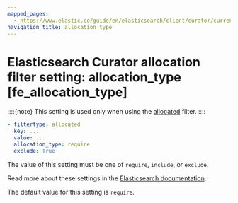```yaml
---
mapped_pages:
  - https://www.elastic.co/guide/en/elasticsearch/client/curator/current/fe_allocation_type.html
navigation_title: allocation_type
---
```


# Elasticsearch Curator allocation filter setting: allocation_type [fe_allocation_type]

::::{note}
This setting is used only when using the [allocated](/reference/filtertype_allocated.md) filter.
::::


```yaml
- filtertype: allocated
  key: ...
  value: ...
  allocation_type: require
  exclude: True
```

The value of this setting must be one of `require`, `include`, or `exclude`.

Read more about these settings in the [Elasticsearch documentation](http://www.elastic.co/guide/en/elasticsearch/reference/8.15/shard-allocation-filtering.html).

The default value for this setting is `require`.

